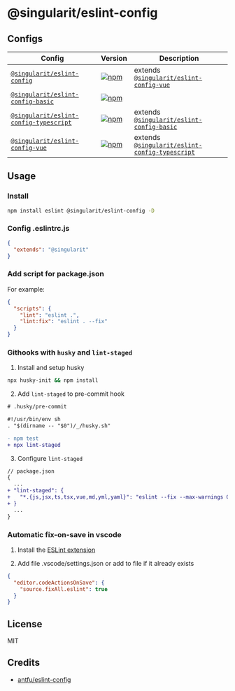 # @singularit/eslint-config

## Configs

| Config                                                                   | Version                                                                                                                                                         | Description                                                                      |
|--------------------------------------------------------------------------|-----------------------------------------------------------------------------------------------------------------------------------------------------------------|----------------------------------------------------------------------------------|
| [`@singularit/eslint-config`](./configs/all/README.md)                   | [![npm](https://img.shields.io/npm/v/@singularit/eslint-config?color=a1b858&label=)](https://npmjs.com/package/@singularit/eslint-config)                       | extends [`@singularit/eslint-config-vue`](./configs/vue/README.md)               |
| [`@singularit/eslint-config-basic`](./configs/basic/README.md)           | [![npm](https://img.shields.io/npm/v/@singularit/eslint-config-basic?color=a1b858&label=)](https://npmjs.com/package/@singularit/eslint-config-basic)           |                                                                                  |
| [`@singularit/eslint-config-typescript`](./configs/typescript/README.md) | [![npm](https://img.shields.io/npm/v/@singularit/eslint-config-typescript?color=a1b858&label=)](https://npmjs.com/package/@singularit/eslint-config-typescript) | extends [`@singularit/eslint-config-basic`](./configs/basic/README.md)           |
| [`@singularit/eslint-config-vue`](./configs/vue/README.md)               | [![npm](https://img.shields.io/npm/v/@singularit/eslint-config-vue?color=a1b858&label=)](https://npmjs.com/package/@singularit/eslint-config-vue)               | extends [`@singularit/eslint-config-typescript`](./configs/typescript/README.md) |

## Usage

### Install

```bash
npm install eslint @singularit/eslint-config -D
```

### Config .eslintrc.js

```json
{
  "extends": "@singularit"
}
```

### Add script for package.json

For example:

```json
{
  "scripts": {
    "lint": "eslint .",
    "lint:fix": "eslint . --fix"
  }
}
```

### Githooks with `husky` and `lint-staged`

1. Install and setup husky

```bash
npx husky-init && npm install
```

2. Add `lint-staged` to pre-commit hook

```diff
# .husky/pre-commit

#!/usr/bin/env sh
. "$(dirname -- "$0")/_/husky.sh"

- npm test
+ npx lint-staged
```

3. Configure `lint-staged`

```diff
// package.json
{
  ...
+ "lint-staged": {
+   "*.{js,jsx,ts,tsx,vue,md,yml,yaml}": "eslint --fix --max-warnings 0"
+ }
  ...
}
```

### Automatic fix-on-save in vscode

1. Install the [ESLint extension](https://marketplace.visualstudio.com/items?itemName=dbaeumer.vscode-eslint)

2. Add file .vscode/settings.json or add to file if it already exists
```json
{
  "editor.codeActionsOnSave": {
    "source.fixAll.eslint": true
  }
}
```

## License

MIT

## Credits

- [antfu/eslint-config](https://github.com/antfu/eslint-config) 
